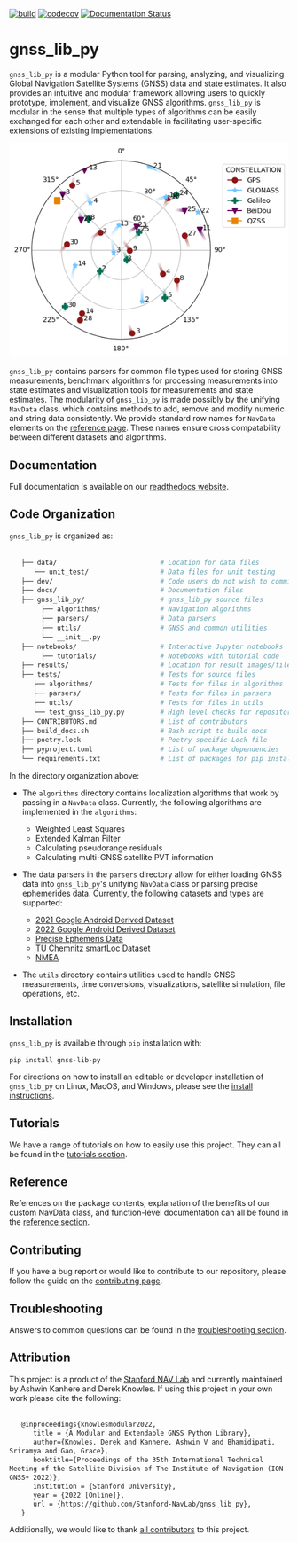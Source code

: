 [![build](https://github.com/Stanford-NavLab/gnss_lib_py/actions/workflows/build.yml/badge.svg)](https://github.com/Stanford-NavLab/gnss_lib_py/actions/workflows/build.yml)
[![codecov](https://codecov.io/gh/Stanford-NavLab/gnss_lib_py/branch/main/graph/badge.svg?token=1FBGEWRFM6)](https://codecov.io/gh/Stanford-NavLab/gnss_lib_py)
[![Documentation Status](https://readthedocs.org/projects/gnss_lib_py/badge/?version=latest)](https://gnss_lib_py.readthedocs.io/en/latest/?badge=latest)

gnss_lib_py
===========

`gnss_lib_py` is a modular Python tool for parsing, analyzing, and
visualizing Global Navigation Satellite Systems (GNSS) data and state
estimates.
It also provides an intuitive and modular framework allowing users to
quickly prototype, implement, and visualize GNSS algorithms.
`gnss_lib_py` is modular in the sense that multiple types of
algorithms can be easily exchanged for each other and extendable in
facilitating user-specific extensions of existing implementations.

<img src="https://raw.githubusercontent.com/Stanford-NavLab/gnss_lib_py/main/docs/source/img/skyplot.png" alt="satellite skyplot" width="600"/>

`gnss_lib_py` contains parsers for common file types used for
storing GNSS measurements, benchmark algorithms for processing
measurements into state estimates and visualization tools for measurements
and state estimates.
The modularity of `gnss_lib_py` is made possibly by the unifying
`NavData` class, which contains methods to add, remove and modify
numeric and string data consistently.
We provide standard row names for `NavData` elements on the
[reference page](https://gnss-lib-py.readthedocs.io/en/latest/reference/reference.html).
These names ensure cross compatability between different datasets and
algorithms.

Documentation
-------------
Full documentation is available on our [readthedocs website](https://gnss-lib-py.readthedocs.io/en/latest/index.html).


Code Organization
-----------------

`gnss_lib_py` is organized as:

```bash

   ├── data/                          # Location for data files
      └── unit_test/                  # Data files for unit testing
   ├── dev/                           # Code users do not wish to commit
   ├── docs/                          # Documentation files
   ├── gnss_lib_py/                   # gnss_lib_py source files
        ├── algorithms/               # Navigation algorithms
        ├── parsers/                  # Data parsers
        ├── utils/                    # GNSS and common utilities
        └── __init__.py
   ├── notebooks/                     # Interactive Jupyter notebooks
        ├── tutorials/                # Notebooks with tutorial code
   ├── results/                       # Location for result images/files
   ├── tests/                         # Tests for source files
      ├── algorithms/                 # Tests for files in algorithms
      ├── parsers/                    # Tests for files in parsers
      ├── utils/                      # Tests for files in utils
      └── test_gnss_lib_py.py         # High level checks for repository
   ├── CONTRIBUTORS.md                # List of contributors
   ├── build_docs.sh                  # Bash script to build docs
   ├── poetry.lock                    # Poetry specific Lock file
   ├── pyproject.toml                 # List of package dependencies
   └── requirements.txt               # List of packages for pip install
```
In the directory organization above:

  * The `algorithms` directory contains localization algorithms that
    work by passing in a `NavData` class. Currently, the following
    algorithms are implemented in the `algorithms`:

      * Weighted Least Squares
      * Extended Kalman Filter
      * Calculating pseudorange residuals
      * Calculating multi-GNSS satellite PVT information
  * The data parsers in the `parsers` directory allow for either loading
    GNSS data into `gnss_lib_py`'s unifying `NavData` class or parsing
    precise ephemerides data.
    Currently, the following datasets and types are supported:

      * [2021 Google Android Derived Dataset](https://www.kaggle.com/c/google-smartphone-decimeter-challenge)
      * [2022 Google Android Derived Dataset](https://www.kaggle.com/competitions/smartphone-decimeter-2022)
      * [Precise Ephemeris Data](https://cddis.nasa.gov/Data_and_Derived_Products/GNSS/gnss_mgex.html)
      * [TU Chemnitz smartLoc Dataset](https://www.tu-chemnitz.de/projekt/smartLoc/gnss_dataset.html.en#Datasets)
      * [NMEA](https://www.sparkfun.com/datasheets/GPS/NMEA%20Reference%20Manual-Rev2.1-Dec07.pdf)

  * The `utils` directory contains utilities used to handle
    GNSS measurements, time conversions, visualizations, satellite
    simulation, file operations, etc.

Installation
------------

`gnss_lib_py` is available through `pip` installation with:

```
pip install gnss-lib-py
```

For directions on how to install an editable or developer installation of `gnss_lib_py` on Linux, MacOS, and Windows, please
see the [install instructions](https://gnss-lib-py.readthedocs.io/en/latest/install.html).

Tutorials
---------
We have a range of tutorials on how to easily use this project. They can
all be found in the [tutorials section](https://gnss-lib-py.readthedocs.io/en/latest/tutorials/tutorials.html).

Reference
---------
References on the package contents, explanation of the benefits of our
custom NavData class, and function-level documentation can all be
found in the [reference section](https://gnss-lib-py.readthedocs.io/en/latest/reference/reference.html).

Contributing
------------
If you have a bug report or would like to contribute to our repository,
please follow the guide on the [contributing page](https://gnss-lib-py.readthedocs.io/en/latest/contributing/contributing.html).

Troubleshooting
---------------
Answers to common questions can be found in the [troubleshooting section](https://gnss-lib-py.readthedocs.io/en/latest/troubleshooting.html).

Attribution
-----------
This project is a product of the [Stanford NAV Lab](https://navlab.stanford.edu/)
and currently maintained by Ashwin Kanhere and Derek Knowles. If using
this project in your own work please cite the following:

```

   @inproceedings{knowlesmodular2022,
      title = {A Modular and Extendable GNSS Python Library},
      author={Knowles, Derek and Kanhere, Ashwin V and Bhamidipati, Sriramya and Gao, Grace},
      booktitle={Proceedings of the 35th International Technical Meeting of the Satellite Division of The Institute of Navigation (ION GNSS+ 2022)},
      institution = {Stanford University},
      year = {2022 [Online]},
      url = {https://github.com/Stanford-NavLab/gnss_lib_py},
   }
```

Additionally, we would like to thank [all contributors](https://github.com/Stanford-NavLab/gnss_lib_py/blob/main/CONTRIBUTORS.md) to this project.
